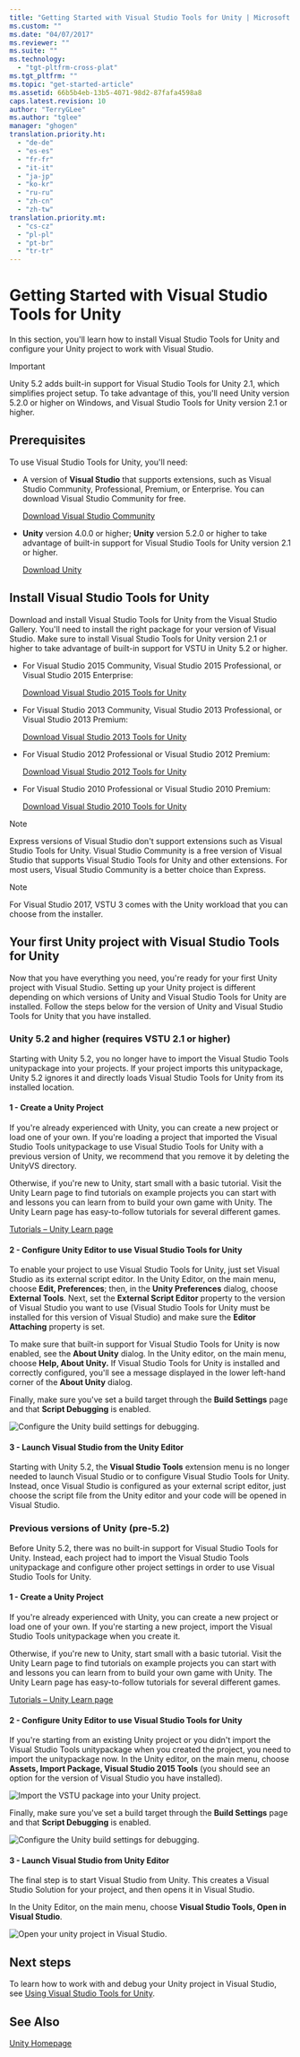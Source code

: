 ```yaml
---
title: "Getting Started with Visual Studio Tools for Unity | Microsoft Docs"
ms.custom: ""
ms.date: "04/07/2017"
ms.reviewer: ""
ms.suite: ""
ms.technology:
  - "tgt-pltfrm-cross-plat"
ms.tgt_pltfrm: ""
ms.topic: "get-started-article"
ms.assetid: 66b5b4eb-13b5-4071-98d2-87fafa4598a8
caps.latest.revision: 10
author: "TerryGLee"
ms.author: "tglee"
manager: "ghogen"
translation.priority.ht:
  - "de-de"
  - "es-es"
  - "fr-fr"
  - "it-it"
  - "ja-jp"
  - "ko-kr"
  - "ru-ru"
  - "zh-cn"
  - "zh-tw"
translation.priority.mt:
  - "cs-cz"
  - "pl-pl"
  - "pt-br"
  - "tr-tr"
---
```

# Getting Started with Visual Studio Tools for Unity
In this section, you'll learn how to install Visual Studio Tools for Unity and configure your Unity project to work with Visual Studio.  

> [!IMPORTANT]
>  Unity 5.2 adds built-in support for Visual Studio Tools for Unity 2.1, which simplifies project setup. To take advantage of this, you'll need Unity version 5.2.0 or higher on Windows, and Visual Studio Tools for Unity version 2.1 or higher.  

## Prerequisites  
 To use Visual Studio Tools for Unity, you'll need:  

-   A version of **Visual Studio** that supports extensions, such as Visual Studio Community, Professional, Premium, or Enterprise. You can download Visual Studio Community for free.  

     [Download Visual Studio Community](http://www.visualstudio.com/downloads/download-visual-studio-vs)  

-   **Unity** version 4.0.0 or higher; **Unity** version 5.2.0 or higher to take advantage of built-in support for Visual Studio Tools for Unity version 2.1 or higher.  

     [Download Unity](https://unity3d.com/get-unity/download)  

## Install Visual Studio Tools for Unity  
 Download and install Visual Studio Tools for Unity from the Visual Studio Gallery. You'll need to install the right package for your version of Visual Studio. Make sure to install Visual Studio Tools for Unity version 2.1 or higher to take advantage of built-in support for VSTU in Unity 5.2 or higher.  

-   For Visual Studio 2015 Community, Visual Studio 2015 Professional, or Visual Studio 2015 Enterprise:  

     [Download Visual Studio 2015 Tools for Unity](https://visualstudiogallery.msdn.microsoft.com/8d26236e-4a64-4d64-8486-7df95156aba9)  

-   For Visual Studio 2013 Community, Visual Studio 2013 Professional, or Visual Studio 2013 Premium:  

     [Download Visual Studio 2013 Tools for Unity](https://visualstudiogallery.msdn.microsoft.com/20b80b8c-659b-45ef-96c1-437828fe7cf2)  

-   For Visual Studio 2012 Professional or Visual Studio 2012 Premium:  

     [Download Visual Studio 2012 Tools for Unity](https://visualstudiogallery.msdn.microsoft.com/7ab11d2a-f413-4ed6-b3de-ff1d05157714)  

-   For Visual Studio 2010 Professional or Visual Studio 2010 Premium:  

     [Download Visual Studio 2010 Tools for Unity](https://visualstudiogallery.msdn.microsoft.com/6e536faa-ce73-494a-a746-6a14753015f1)  

> [!NOTE]
>  Express versions of Visual Studio don't support extensions such as Visual Studio Tools for Unity. Visual Studio Community is a free version of Visual Studio that supports Visual Studio Tools for Unity and other extensions. For most users, Visual Studio Community is a better choice than Express.  

> [!NOTE]
>  For Visual Studio 2017, VSTU 3 comes with the Unity workload that you can choose from the installer.  

## Your first Unity project with Visual Studio Tools for Unity  
 Now that you have everything you need, you're ready for your first Unity project with Visual Studio. Setting up your Unity project is different depending on which versions of Unity and Visual Studio Tools for Unity are installed. Follow the steps below for the version of Unity and Visual Studio Tools for Unity that you have installed.  

### Unity 5.2 and higher (requires VSTU 2.1 or higher)  
 Starting with Unity 5.2, you no longer have to import the Visual Studio Tools unitypackage into your projects. If your project imports this unitypackage, Unity 5.2 ignores it and directly loads Visual Studio Tools for Unity from its installed location.  

#### 1 - Create a Unity Project  
 If you're already experienced with Unity, you can create a new project or load one of your own. If you're loading a project that imported the Visual Studio Tools unitypackage to  use Visual Studio Tools for Unity with a previous version of Unity, we recommend that you remove it by deleting the UnityVS directory.  

 Otherwise, if you're new to Unity, start small with a basic tutorial. Visit the Unity Learn page to find tutorials on example projects you can start with and lessons you can learn from to build your own game with Unity. The Unity Learn page has easy-to-follow tutorials for several different games.  

 [Tutorials – Unity Learn page](http://unity3d.com/learn/tutorials/modules)  

#### 2 - Configure Unity Editor to use Visual Studio Tools for Unity  
 To enable your project to use Visual Studio Tools for Unity, just set Visual Studio as its external script editor. In the Unity Editor, on the main menu, choose **Edit, Preferences**; then, in the **Unity Preferences** dialog, choose **External Tools**. Next, set the **External Script Editor** property to the version of Visual Studio you want to use (Visual Studio Tools for Unity must be installed for this version of Visual Studio) and make sure the **Editor Attaching** property is set.  

 To make sure that built-in support for Visual Studio Tools for Unity is now enabled, see the **About Unity** dialog. In the Unity editor, on the main menu, choose **Help, About Unity.** If Visual Studio Tools for Unity is installed and correctly configured, you'll see a message displayed in the lower left-hand corner of the **About Unity** dialog.  

 Finally, make sure you've set a build target through the **Build Settings** page and that **Script Debugging** is enabled.  

 ![Configure the Unity build settings for debugging.](../cross-platform/media/vstu_debugging_build_settings.png "vstu_debugging_build_settings")  

#### 3 - Launch Visual Studio from the Unity Editor  
 Starting with Unity 5.2, the **Visual Studio Tools** extension menu is no longer needed  to launch Visual Studio or to configure Visual Studio Tools for Unity. Instead, once Visual Studio is configured as your external script editor, just choose the script file from the Unity editor and your code will be opened in Visual Studio.  

### Previous versions of Unity (pre-5.2)  
 Before Unity 5.2, there was no built-in support for Visual Studio Tools for Unity. Instead, each project had to import the Visual Studio Tools unitypackage and configure other project settings in order to use Visual Studio Tools for Unity.  

#### 1 - Create a Unity Project  
 If you're already experienced with Unity,  you can create a new project or load one of your own. If you're starting a new project, import the Visual Studio Tools unitypackage when you create it.  

 Otherwise, if you're new to Unity, start small with a basic tutorial. Visit the Unity Learn page to find tutorials on example projects you can start with and lessons you can learn from to build your own game with Unity. The Unity Learn page has easy-to-follow tutorials for several different games.  

 [Tutorials – Unity Learn page](http://unity3d.com/learn/tutorials/modules)  

#### 2 - Configure Unity Editor to use Visual Studio Tools for Unity  
 If you're starting from an existing Unity project or you didn't import the Visual Studio Tools unitypackage when you created the project, you need to import the unitypackage now. In the Unity editor, on the main menu, choose **Assets, Import Package, Visual Studio 2015 Tools** (you should see an option for the version of Visual Studio you have installed).  

 ![Import the VSTU package into your Unity project.](../cross-platform/media/vstu_configure_unity_import_vstu.png "vstu_configure_unity_import_vstu")  

 Finally, make sure you've set a build target through the **Build Settings** page and that **Script Debugging** is enabled.  

 ![Configure the Unity build settings for debugging.](../cross-platform/media/vstu_debugging_build_settings.png "vstu_debugging_build_settings")  

#### 3 - Launch Visual Studio from Unity Editor  
 The final step is to start Visual Studio from Unity. This creates a Visual Studio Solution for your project, and then opens it in Visual Studio.  

 In the Unity Editor, on the main menu, choose **Visual Studio Tools, Open in Visual Studio**.  

 ![Open your unity project in Visual Studio.](../cross-platform/media/vstu_configure_open_in_visual_studio.png "vstu_configure_open_in_visual_studio")  

## Next steps  
 To learn how to work with and debug your Unity project in Visual Studio, see [Using Visual Studio Tools for Unity](../cross-platform/using-visual-studio-tools-for-unity.md).  

## See Also  
 [Unity Homepage](http://unity3d.com)
